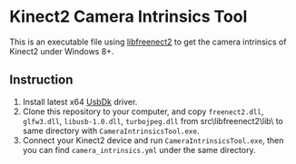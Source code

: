 Kinect2 Camera Intrinsics Tool
==============================
This is an executable file using [libfreenect2](https://github.com/OpenKinect/libfreenect2) to get the camera intrinsics of Kinect2 under Windows 8+.

Instruction
-----------
1. Install latest x64 [UsbDk](https://github.com/daynix/UsbDk/releases) driver.
2. Clone this repository to your computer, and copy `freenect2.dll`, `glfw3.dll`, `libusb-1.0.dll`, `turbojpeg.dll` from src\libfreenect2\lib\ to same directory with `CameraIntrinsicsTool.exe`.
3. Connect your Kinect2 device and run `CameraIntrinsicsTool.exe`, then you can find `camera_intrinsics.yml` under the same directory.

